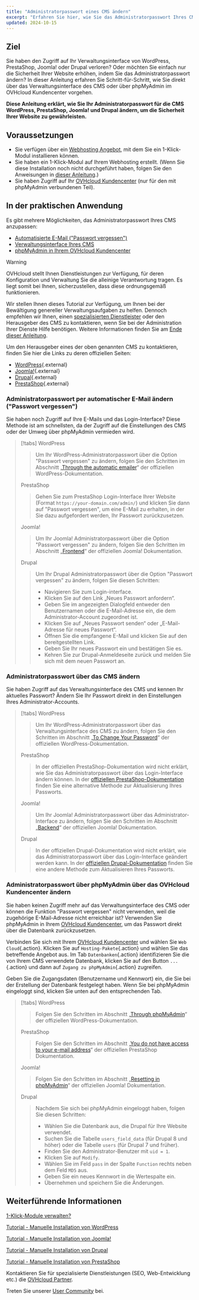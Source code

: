 ```yaml
---
title: "Administratorpasswort eines CMS ändern"
excerpt: "Erfahren Sie hier, wie Sie das Administratorpasswort Ihres CMS über dessen Verwaltungsinterface oder mit phpMyAdmin im OVHcloud Kundencenter ändern können"
updated: 2024-10-15
---
```


## Ziel

Sie haben den Zugriff auf Ihr Verwaltungsinterface von WordPress, PrestaShop, Joomla! oder Drupal verloren? Oder möchten Sie einfach nur die Sicherheit Ihrer Website erhöhen, indem Sie das Administratorpasswort ändern? In dieser Anleitung erfahren Sie Schritt-für-Schritt, wie Sie direkt über das Verwaltungsinterface des CMS oder über phpMyAdmin im OVHcloud Kundencenter vorgehen.

**Diese Anleitung erklärt, wie Sie Ihr Administratorpasswort für die CMS WordPress, PrestaShop, Joomla! und Drupal ändern, um die Sicherheit Ihrer Website zu gewährleisten.**

## Voraussetzungen

- Sie verfügen über ein [Webhosting Angebot](/links/web/hosting), mit dem Sie ein 1-Klick-Modul installieren können.
- Sie haben ein 1-Klick-Modul auf Ihrem Webhosting erstellt. (Wenn Sie diese Installation noch nicht durchgeführt haben, folgen Sie den Anweisungen in [dieser Anleitung](/pages/web_cloud/web_hosting/cms_install_1_click_modules).)
- Sie haben Zugriff auf Ihr [OVHcloud Kundencenter](/links/manager) (nur für den mit phpMyAdmin verbundenen Teil).

## In der praktischen Anwendung

Es gibt mehrere Möglichkeiten, das Administratorpasswort Ihres CMS anzupassen:

- [Automatisierte E-Mail ("Passwort vergessen")](#via-email)
- [Verwaltungsinterface Ihres CMS](#via-cms)
- [phpMyAdmin in Ihrem OVHcloud Kundencenter](#via-phpmyadmin)

> [!warning]
> OVHcloud stellt Ihnen Dienstleistungen zur Verfügung, für deren Konfiguration und Verwaltung Sie die alleinige Verantwortung tragen. Es liegt somit bei Ihnen, sicherzustellen, dass diese ordnungsgemäß funktionieren.
> 
> Wir stellen Ihnen dieses Tutorial zur Verfügung, um Ihnen bei der Bewältigung genereller Verwaltungsaufgaben zu helfen. Dennoch empfehlen wir Ihnen, einen [spezialisierten Dienstleister](/links/partner) oder den Herausgeber des CMS zu kontaktieren, wenn Sie bei der Administration Ihrer Dienste Hilfe benötigen. Weitere Informationen finden Sie am [Ende dieser Anleitung](#go-further).
>
> Um den Herausgeber eines der oben genannten CMS zu kontaktieren, finden Sie hier die Links zu deren offiziellen Seiten:
>
> - [WordPress](https://wordpress.com/support/){.external}
> - [Joomla!](https://www.joomla.org/){.external}
> - [Drupal](https://www.drupal.org/){.external}
> - [PrestaShop](https://www.prestashop.com/en/support){.external}

### Administratorpasswort per automatischer E-Mail ändern ("Passwort vergessen") <a name="via-email"></a>

Sie haben noch Zugriff auf Ihre E-Mails und das Login-Interface? Diese Methode ist am schnellsten, da der Zugriff auf die Einstellungen des CMS oder der Umweg über phpMyAdmin vermieden wird.

> [!tabs]
> WordPress
>>
>> Um Ihr WordPress-Administratorpasswort über die Option "Passwort vergessen" zu ändern, folgen Sie den Schritten im Abschnitt „[Through the automatic emailer](https://wordpress.org/documentation/article/reset-your-password/#through-the-automatic-emailer)“ der offiziellen WordPress-Dokumentation.
>>
> PrestaShop
>>
>> Gehen Sie zum PrestaShop Login-Interface Ihrer Website (Format `https://your-domain.com/admin/`) und klicken Sie dann auf "Passwort vergessen", um eine E-Mail zu erhalten, in der Sie dazu aufgefordert werden, Ihr Passwort zurückzusetzen.
>>
> Joomla!
>>
>> Um Ihr Joomla! Administratorpasswort über die Option "Passwort vergessen" zu ändern, folgen Sie den Schritten im Abschnitt „[Frontend](https://docs.joomla.org/Resetting_a_user_password/en)“ der offiziellen Joomla! Dokumentation.
>>
> Drupal
>>
>> Um Ihr Drupal Administratorpasswort über die Option "Passwort vergessen" zu ändern, folgen Sie diesen Schritten:
>>
>> - Navigieren Sie zum Login-interface.
>> - Klicken Sie auf den Link „Neues Passwort anfordern“.
>> - Geben Sie im angezeigten Dialogfeld entweder den Benutzernamen oder die E-Mail-Adresse ein, die dem Administrator-Account zugeordnet ist.
>> - Klicken Sie auf „Neues Passwort senden“ oder „E-Mail-Adresse für neues Passwort“.
>> - Öffnen Sie die empfangene E-Mail und klicken Sie auf den bereitgestellten Link.
>> - Geben Sie Ihr neues Passwort ein und bestätigen Sie es.
>> - Kehren Sie zur Drupal-Anmeldeseite zurück und melden Sie sich mit dem neuen Passwort an.

### Administratorpasswort über das CMS ändern <a name="via-cms"></a>

Sie haben Zugriff auf das Verwaltungsinterface des CMS und kennen Ihr aktuelles Passwort? Ändern Sie Ihr Passwort direkt in den Einstellungen Ihres Administrator-Accounts.

> [!tabs]
> WordPress
>> Um Ihr WordPress-Administratorpasswort über das Verwaltungsinterface des CMS zu ändern, folgen Sie den Schritten im Abschnitt „[To Change Your Password](https://wordpress.org/documentation/article/reset-your-password/#to-change-your-password)“ der offiziellen WordPress-Dokumentation.
>>
> PrestaShop
>>
>> In der offiziellen PrestaShop-Dokumentation wird nicht erklärt, wie Sie das Administratorpasswort über das Login-Interface ändern können. In der [offiziellen PrestaShop-Dokumentation](https://help-center.prestashop.com/hc/en-us/articles/10799006732818-Recover-your-admin-password) finden Sie eine alternative Methode zur Aktualisierung Ihres Passworts.
>>
> Joomla!
>>
>> Um Ihr Joomla! Administratorpasswort über das Administrator-Interface zu ändern, folgen Sie den Schritten im Abschnitt „[Backend](https://docs.joomla.org/Resetting_a_user_password/en)“ der offiziellen Joomla! Dokumentation.
>>
> Drupal
>>
>> In der offiziellen Drupal-Dokumentation wird nicht erklärt, wie das Administratorpasswort über das Login-Interface geändert werden kann. In der [offiziellen Drupal-Dokumentation](https://www.drupal.org/node/44164) finden Sie eine andere Methode zum Aktualisieren Ihres Passworts.

### Administratorpasswort über phpMyAdmin über das OVHcloud Kundencenter ändern <a name="via-phpmyadmin"></a>

Sie haben keinen Zugriff mehr auf das Verwaltungsinterface des CMS oder können die Funktion "Passwort vergessen" nicht verwenden, weil die zugehörige E-Mail-Adresse nicht erreichbar ist? Verwenden Sie phpMyAdmin in Ihrem [OVHcloud Kundencenter](/links/manager), um das Passwort direkt über die Datenbank zurückzusetzen.

Verbinden Sie sich mit Ihrem [OVHcloud Kundencenter](/links/manager) und wählen Sie `Web Cloud`{.action}. Klicken Sie auf `Hosting-Pakete`{.action} und wählen Sie das betreffende Angebot aus. Im Tab `Datenbanken`{.action} identifizieren Sie die von Ihrem CMS verwendete Datenbank, klicken Sie auf den Button `...`{.action} und dann auf `Zugang zu phpMyAdmin`{.action} zugreifen.

Geben Sie die Zugangsdaten (Benutzername und Kennwort) ein, die Sie bei der Erstellung der Datenbank festgelegt haben. Wenn Sie bei phpMyAdmin eingeloggt sind, klicken Sie unten auf den entsprechenden Tab.

> [!tabs]
> WordPress
>>
>> Folgen Sie den Schritten im Abschnitt „[Through phpMyAdmin](https://wordpress.org/documentation/article/reset-your-password/#through-phpmyadmin)“ der offiziellen WordPress-Dokumentation.
>>
> PrestaShop
>>
>> Folgen Sie den Schritten im Abschnitt „[You do not have access to your e-mail address](https://help-center.prestashop.com/hc/en-us/articles/10799006732818-Recover-your-admin-password)“ der offiziellen PrestaShop Dokumentation.
>>
> Joomla!
>>
>> Folgen Sie den Schritten im Abschnitt „[Resetting in phpMyAdmin](https://docs.joomla.org/Resetting_a_user_password/en)“ der offiziellen Joomla! Dokumentation.
>>
> Drupal
>>
>> Nachdem Sie sich bei phpMyAdmin eingeloggt haben, folgen Sie diesen Schritten:
>>
>> - Wählen Sie die Datenbank aus, die Drupal für Ihre Website verwendet.
>> - Suchen Sie die Tabelle `users_field_data` (für Drupal 8 und höher) oder die Tabelle `users` (für Drupal 7 und früher).
>> - Finden Sie den Administrator-Benutzer mit `uid = 1`.
>> - Klicken Sie auf `Modify`.
>> - Wählen Sie im Feld `pass` in der Spalte `Function` rechts neben dem Feld `MD5` aus.
>> - Geben Sie ein neues Kennwort in die Wertespalte ein.
>> - Übernehmen und speichern Sie die Änderungen.

## Weiterführende Informationen <a name="go-further"></a>

[1-Klick-Module verwalten?](/pages/web_cloud/web_hosting/cms_manage_1_click_module)

[Tutorial - Manuelle Installation von WordPress](/pages/web_cloud/web_hosting/cms_manual_installation_wordpress)

[Tutorial - Manuelle Installation von Joomla!](/pages/web_cloud/web_hosting/cms_manual_installation_joomla)

[Tutorial - Manuelle Installation von Drupal](/pages/web_cloud/web_hosting/cms_manual_installation_drupal)

[Tutorial - Manuelle Installation von PrestaShop](/pages/web_cloud/web_hosting/cms_manual_installation_prestashop)
 
Kontaktieren Sie für spezialisierte Dienstleistungen (SEO, Web-Entwicklung etc.) die [OVHcloud Partner](/links/partner).
 
Treten Sie unserer [User Community](/links/community) bei.
